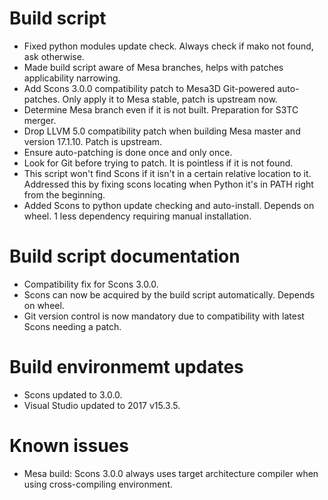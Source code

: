 # Build script
- Fixed python modules update check. Always check if mako not found, ask otherwise.
- Made build script aware of Mesa branches, helps with patches applicability narrowing.
- Add Scons 3.0.0 compatibility patch to Mesa3D Git-powered auto-patches.
Only apply it to Mesa stable, patch is upstream now.
- Determine Mesa branch even if it is not built. Preparation for S3TC merger.
- Drop LLVM 5.0 compatibility patch when building Mesa master and version 17.1.10.
Patch is upstream.
- Ensure auto-patching is done once and only once.
- Look for Git before trying to patch. It is pointless if it is not found.
- This script won't find Scons if it isn't in a certain relative location to it.
Addressed this by fixing scons locating when Python it's in PATH right from the beginning.
- Added Scons to python update checking and auto-install. Depends on wheel.
1 less dependency requiring manual installation.

# Build script documentation
- Compatibility fix for Scons 3.0.0.
- Scons can now be acquired by the build script automatically. Depends on wheel.
- Git version control is now mandatory due to compatibility with latest Scons needing a patch.

# Build environmemt updates
- Scons updated to 3.0.0.
- Visual Studio updated to 2017 v15.3.5.

# Known issues
- Mesa build: Scons 3.0.0 always uses target architecture compiler when using cross-compiling environment.
